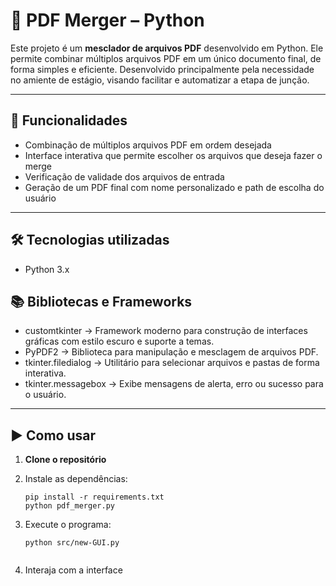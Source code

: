 # 🧩 PDF Merger – Python

Este projeto é um **mesclador de arquivos PDF** desenvolvido em Python. Ele permite combinar múltiplos arquivos PDF em um único documento final, de forma simples e eficiente.
Desenvolvido principalmente pela necessidade no amiente de estágio, visando facilitar e automatizar a etapa de junção.

---

## 📌 Funcionalidades

- Combinação de múltiplos arquivos PDF em ordem desejada
- Interface interativa que permite escolher os arquivos que deseja fazer o merge
- Verificação de validade dos arquivos de entrada
- Geração de um PDF final com nome personalizado e path de escolha do usuário
---

## 🛠️ Tecnologias utilizadas

- Python 3.x


## 📚 Bibliotecas e Frameworks
- customtkinter ->	Framework moderno para construção de interfaces gráficas com estilo escuro e suporte a temas.
- PyPDF2 ->	Biblioteca para manipulação e mesclagem de arquivos PDF.
- tkinter.filedialog ->	Utilitário para selecionar arquivos e pastas de forma interativa.
- tkinter.messagebox ->	Exibe mensagens de alerta, erro ou sucesso para o usuário.
  
---

## ▶️ Como usar

1. **Clone o repositório**

2. Instale as dependências:
    ```
   pip install -r requirements.txt
   python pdf_merger.py
    ```
   
3. Execute o programa:
    ```
   python src/new-GUI.py
      
    ```
    
4. Interaja com a interface
    






